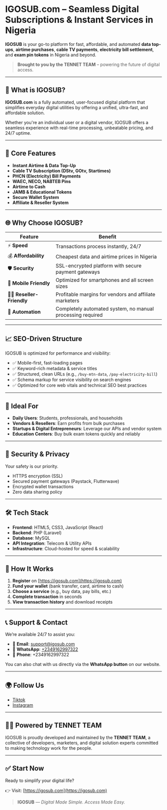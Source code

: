 # IGOSUB.com – Seamless Digital Subscriptions & Instant Services in Nigeria

**IGOSUB** is your go-to platform for fast, affordable, and automated **data top-ups**, **airtime purchases**, **cable TV payments**, **electricity bill settlement**, and **exam pin tokens** in Nigeria and beyond.

> **Brought to you by the TENNET TEAM** – powering the future of digital access.

---

## 🚀 What is IGOSUB?

**IGOSUB.com** is a fully automated, user-focused digital platform that simplifies everyday digital utilities by offering a unified, ultra-fast, and affordable solution.

Whether you're an individual user or a digital vendor, IGOSUB offers a seamless experience with real-time processing, unbeatable pricing, and 24/7 uptime.

---

## 🧩 Core Features

- **Instant Airtime & Data Top-Up**
- **Cable TV Subscription (DStv, GOtv, Startimes)**
- **PHCN (Electricity) Bill Payments**
- **WAEC, NECO, NABTEB Pins**
- **Airtime to Cash**
- **JAMB & Educational Tokens**
- **Secure Wallet System**
- **Affiliate & Reseller System**

---

## 🌐 Why Choose IGOSUB?

| Feature                    | Benefit                                                                 |
|---------------------------|-------------------------------------------------------------------------|
| ⚡ **Speed**              | Transactions process instantly, 24/7                                     |
| 💰 **Affordability**      | Cheapest data and airtime prices in Nigeria                             |
| 🛡️ **Security**           | SSL-encrypted platform with secure payment gateways                     |
| 📱 **Mobile Friendly**     | Optimized for smartphones and all screen sizes                          |
| 👨‍💼 **Reseller-Friendly** | Profitable margins for vendors and affiliate marketers                   |
| 🔄 **Automation**          | Completely automated system, no manual processing required              |

---

## 📈 SEO-Driven Structure

IGOSUB is optimized for performance and visibility:

- ✅ Mobile-first, fast-loading pages
- ✅ Keyword-rich metadata & service titles
- ✅ Structured, clean URLs (e.g., `/buy-mtn-data`, `/pay-electricity-bill`)
- ✅ Schema markup for service visibility on search engines
- ✅ Optimized for core web vitals and technical SEO best practices

---

## 🧠 Ideal For

- **Daily Users**: Students, professionals, and households
- **Vendors & Resellers**: Earn profits from bulk purchases
- **Startups & Digital Entrepreneurs**: Leverage our APIs and vendor system
- **Education Centers**: Buy bulk exam tokens quickly and reliably

---

## 🔐 Security & Privacy

Your safety is our priority.

- HTTPS encryption (SSL)
- Secured payment gateways (Paystack, Flutterwave)
- Encrypted wallet transactions
- Zero data sharing policy

---

## 🛠️ Tech Stack

- **Frontend**: HTML5, CSS3, JavaScript (React)
- **Backend**: PHP (Laravel)
- **Database**: MySQL
- **API Integration**: Telecom & Utility APIs
- **Infrastructure**: Cloud-hosted for speed & scalability

---

## 🧾 How It Works

1. **Register** on [https://igosub.com](https://igosub.com)
2. **Fund your wallet** (bank transfer, card, airtime to cash)
3. **Choose a service** (e.g., buy data, pay bills, etc.)
4. **Complete transaction** in seconds
5. **View transaction history** and download receipts

---

## 📞 Support & Contact

We’re available 24/7 to assist you:

- 📧 **Email**: [support@igosub.com](mailto:support@igosub.com)  
- 💬 **WhatsApp**: [+2349162997322](https://wa.me/2349162997322)  
- 📱 **Phone**: +2349162997322  

You can also chat with us directly via the **WhatsApp button** on our website.

---

## 🌍 Follow Us

- [Tiktok ](https://www.tiktok.com/@tennetteam0)  
- [Instagram](https://instagram.com/tennetteam0)  

---

## 👨‍💻 Powered by TENNET TEAM

IGOSUB is proudly developed and maintained by the **TENNET TEAM**, a collective of developers, marketers, and digital solution experts committed to making technology work for the people.

---

## ✅ Start Now

Ready to simplify your digital life?

👉 Visit: [https://igosub.com](https://igosub.com)

> **IGOSUB** — *Digital Made Simple. Access Made Easy.*
